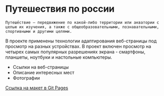 # Путешествия по россии

```
Путеше́ствие — передвижение по какой-либо территории или акватории с целью их изучения, а также с общеобразовательными, познавательными, спортивными и другими целями.
```



В проекте применены технологии адаптирования веб-страницы под просмотр на разных устройствах. В проект включен просмотр на четырех самых популярных разрешениях экрана - смартфоны, планшеты, ноутбуки и настольные компьютеры.



- Ссылки на веб-страницы
- Описание интересных мест
- Фотографии

[Ссылка на макет в Git Pages](https://kartman-kartman.github.io/cartman-travel/)


